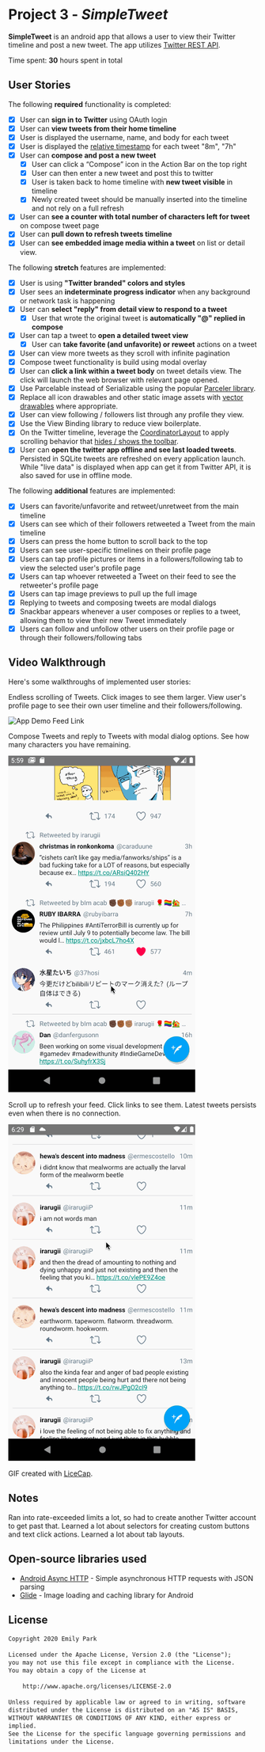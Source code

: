 # Project 3 - *SimpleTweet*

**SimpleTweet** is an android app that allows a user to view their Twitter timeline and post a new tweet. The app utilizes [Twitter REST API](https://dev.twitter.com/rest/public).

Time spent: **30** hours spent in total

## User Stories

The following **required** functionality is completed:

* [x]	User can **sign in to Twitter** using OAuth login
* [x]	User can **view tweets from their home timeline**
  * [x] User is displayed the username, name, and body for each tweet
  * [x] User is displayed the [relative timestamp](https://gist.github.com/nesquena/f786232f5ef72f6e10a7) for each tweet "8m", "7h"
* [x] User can **compose and post a new tweet**
  * [x] User can click a “Compose” icon in the Action Bar on the top right
  * [x] User can then enter a new tweet and post this to twitter
  * [x] User is taken back to home timeline with **new tweet visible** in timeline
  * [x] Newly created tweet should be manually inserted into the timeline and not rely on a full refresh
* [x] User can **see a counter with total number of characters left for tweet** on compose tweet page
* [x] User can **pull down to refresh tweets timeline**
* [x] User can **see embedded image media within a tweet** on list or detail view.

The following **stretch** features are implemented:

* [x] User is using **"Twitter branded" colors and styles**
* [x] User sees an **indeterminate progress indicator** when any background or network task is happening
* [x] User can **select "reply" from detail view to respond to a tweet**
  * [x] User that wrote the original tweet is **automatically "@" replied in compose**
* [x] User can tap a tweet to **open a detailed tweet view**
  * [x] User can **take favorite (and unfavorite) or reweet** actions on a tweet
* [x] User can view more tweets as they scroll with infinite pagination
* [x] Compose tweet functionality is build using modal overlay
* [x] User can **click a link within a tweet body** on tweet details view. The click will launch the web browser with relevant page opened.
* [x] Use Parcelable instead of Serializable using the popular [Parceler library](http://guides.codepath.org/android/Using-Parceler).
* [x] Replace all icon drawables and other static image assets with [vector drawables](http://guides.codepath.org/android/Drawables#vector-drawables) where appropriate.
* [x] User can view following / followers list through any profile they view.
* [x] Use the View Binding library to reduce view boilerplate.
* [x] On the Twitter timeline, leverage the [CoordinatorLayout](http://guides.codepath.org/android/Handling-Scrolls-with-CoordinatorLayout#responding-to-scroll-events) to apply scrolling behavior that [hides / shows the toolbar](http://guides.codepath.org/android/Using-the-App-ToolBar#reacting-to-scroll).
* [x] User can **open the twitter app offline and see last loaded tweets**. Persisted in SQLite tweets are refreshed on every application launch. While "live data" is displayed when app can get it from Twitter API, it is also saved for use in offline mode.

The following **additional** features are implemented:

* [x] Users can favorite/unfavorite and retweet/unretweet from the main timeline
* [x] Users can see which of their followers retweeted a Tweet from the main timeline
* [x] Users can press the home button to scroll back to the top
* [x] Users can see user-specific timelines on their profile page
* [x] Users can tap profile pictures or items in a followers/following tab to view the selected user's profile page
* [x] Users can tap whoever retweeted a Tweet on their feed to see the retweeter's profile page
* [x] Users can tap image previews to pull up the full image
* [x] Replying to tweets and composing tweets are modal dialogs
* [x] Snackbar appears whenever a user composes or replies to a tweet, allowing them to view their new Tweet immediately
* [x] Users can follow and unfollow other users on their profile page or through their followers/following tabs

## Video Walkthrough

Here's some walkthroughs of implemented user stories:

Endless scrolling of Tweets. Click images to see them larger. View user's profile page to see their own user timeline and their followers/following.

![App Demo Feed Link](walkthroughs/walkthroughtweet.gif)

Compose Tweets and reply to Tweets with modal dialog options. See how many characters you have remaining.

![App Demo Tweet Link](walkthroughs/walkthroughsending.gif)

Scroll up to refresh your feed. Click links to see them. Latest tweets persists even when there is no connection.

![App Demo Refresh Link](walkthroughs/walkthroughlogout.gif)

GIF created with [LiceCap](http://www.cockos.com/licecap/).

## Notes

Ran into rate-exceeded limits a lot, so had to create another Twitter account to get past that. Learned a lot about selectors for creating custom buttons and text click actions. Learned a lot about tab layouts.

## Open-source libraries used

- [Android Async HTTP](https://github.com/loopj/android-async-http) - Simple asynchronous HTTP requests with JSON parsing
- [Glide](https://github.com/bumptech/glide) - Image loading and caching library for Android

## License

    Copyright 2020 Emily Park

    Licensed under the Apache License, Version 2.0 (the "License");
    you may not use this file except in compliance with the License.
    You may obtain a copy of the License at

        http://www.apache.org/licenses/LICENSE-2.0

    Unless required by applicable law or agreed to in writing, software
    distributed under the License is distributed on an "AS IS" BASIS,
    WITHOUT WARRANTIES OR CONDITIONS OF ANY KIND, either express or implied.
    See the License for the specific language governing permissions and
    limitations under the License.

